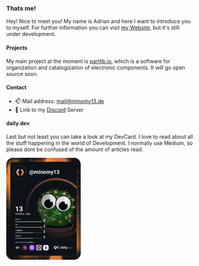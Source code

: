 ### Thats me!

Hey! Nice to meet you! My name is Adrian and here I want to introduce you to myself. For further information you can visit [my Website](https://www.minomy13.de), but it's still under development.

#### Projects

My main project at the moment is [partlib.io](https://github.com/partlib-io), which is a software for organization and catalogization of electronic components. It will go open source soon.

#### Contact

- 📫 Mail address: mail@minomy13.de
- 💬 Link to my [Discord](https://discord.minomy13.de) Server

#### daily.dev

Last but not least you can take a look at my DevCard. I love to read about all the stuff happening in the world of Development. I normally use Medium, so please dont be confused of the amount of articles read.

<img src="https://github.com/minomy13/minomy13/raw/main/devcard.svg" alt="DevCard of minomy13" width="200" />
